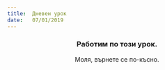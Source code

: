```yaml
---
title:  Дневен урок
date:   07/01/2019
---
```


### <center>Работим по този урок.</center>
<center>Моля, върнете се по-късно.</center>
